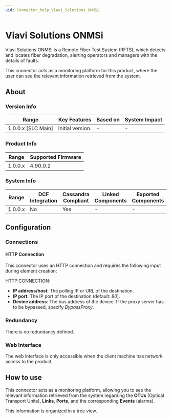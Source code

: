 ```yaml
---
uid: Connector_help_Viavi_Solutions_ONMSi
---
```


# Viavi Solutions ONMSi

Viavi Solutions ONMSi is a Remote Fiber Test System (RFTS), which detects and locates fiber degradation, alerting operators and managers with the details of faults.

This connector acts as a monitoring platform for this product, where the user can see the relevant information retrieved from the system.

## About

### Version Info

| Range                | Key Features     | Based on     | System Impact     |
|----------------------|------------------|--------------|-------------------|
| 1.0.0.x [SLC Main]   | Initial version. | -            | -                 |

### Product Info

| Range     | Supported Firmware     |
|-----------|------------------------|
| 1.0.0.x   | 4.90.0.2               |

### System Info

| Range     | DCF Integration     | Cassandra Compliant     | Linked Components     | Exported Components     |
|-----------|---------------------|-------------------------|-----------------------|-------------------------|
| 1.0.0.x   | No                  | Yes                     | -                     | -                       |

## Configuration

### Connections

#### HTTP Connection

This connector uses an HTTP connection and requires the following input during element creation:

HTTP CONNECTION:

- **IP address/host**: The polling IP or URL of the destination.
- **IP port**: The IP port of the destination (default: *80*).
- **Device address**: The bus address of the device. If the proxy server has to be bypassed, specify *BypassProxy*.

### Redundancy

There is no redundancy defined.

### Web Interface

The web interface is only accessible when the client machine has network access to the product.

## How to use

This connector acts as a monitoring platform, allowing you to see the relevant information retrieved from the system regarding the **OTUs** (Optical Transport Units), **Links**, **Ports**, and the corresponding **Events** (alarms).

This information is organized in a tree view.
